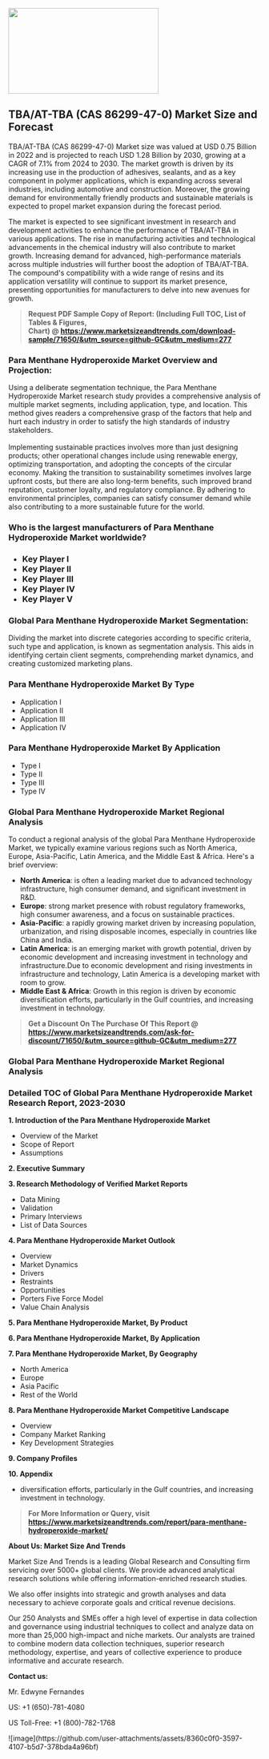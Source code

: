 <p><img class="alignnone size-medium wp-image-20088" src="https://ffe5etoiles.com/wp-content/uploads/2024/12/MST1-300x171.png" alt="" width="300" height="171" /></p><h2>TBA/AT-TBA (CAS 86299-47-0) Market Size and Forecast</h2> <p>TBA/AT-TBA (CAS 86299-47-0) Market size was valued at USD 0.75 Billion in 2022 and is projected to reach USD 1.28 Billion by 2030, growing at a CAGR of 7.1% from 2024 to 2030. The market growth is driven by its increasing use in the production of adhesives, sealants, and as a key component in polymer applications, which is expanding across several industries, including automotive and construction. Moreover, the growing demand for environmentally friendly products and sustainable materials is expected to propel market expansion during the forecast period.</p> <p>The market is expected to see significant investment in research and development activities to enhance the performance of TBA/AT-TBA in various applications. The rise in manufacturing activities and technological advancements in the chemical industry will also contribute to market growth. Increasing demand for advanced, high-performance materials across multiple industries will further boost the adoption of TBA/AT-TBA. The compound's compatibility with a wide range of resins and its application versatility will continue to support its market presence, presenting opportunities for manufacturers to delve into new avenues for growth.</p> </p><blockquote id="" class=""><strong>Request PDF Sample Copy of Report: (Including Full TOC, List of Tables &amp; Figures, Chart)&nbsp;@&nbsp;<strong><a href="https://www.marketsizeandtrends.com/download-sample/71650/&utm_source=github-GC&utm_medium=277" target="_blank">https://www.marketsizeandtrends.com/download-sample/71650/&utm_source=github-GC&utm_medium=277</a></strong></strong></blockquote><h3 id="" class="">Para Menthane Hydroperoxide Market&nbsp;Overview and Projection:</h3><p id="" class="">Using a deliberate segmentation technique, the Para Menthane Hydroperoxide Market research study provides a comprehensive analysis of multiple market segments, including application, type, and location. This method gives readers a comprehensive grasp of the factors that help and hurt each industry in order to satisfy the high standards of industry stakeholders. <br /> <br />Implementing sustainable practices involves more than just designing products; other operational changes include using renewable energy, optimizing transportation, and adopting the concepts of the circular economy. Making the transition to sustainability sometimes involves large upfront costs, but there are also long-term benefits, such improved brand reputation, customer loyalty, and regulatory compliance. By adhering to environmental principles, companies can satisfy consumer demand while also contributing to a more sustainable future for the world.</p><h3 id="" class="">Who is the largest manufacturers of&nbsp;Para Menthane Hydroperoxide Market worldwide?</h3><h3 class=""><p><ul><li>Key Player I </li><li> Key Player II </li><li> Key Player III </li><li> Key Player IV </li><li> Key Player V</li></ul></p></h3><h3 id="" class="">Global&nbsp;Para Menthane Hydroperoxide Market Segmentation:</h3><p id="" class="">Dividing the market into discrete categories according to specific criteria, such type and application, is known as segmentation analysis. This aids in identifying certain client segments, comprehending market dynamics, and creating customized marketing plans.</p><h3 id="" class="">Para Menthane Hydroperoxide Market&nbsp;By Type</h3><p><p><ul><li>Application I </li><li> Application II </li><li> Application III </li><li> Application IV</p></li></ul></p></p><h3 id="" class="">Para Menthane Hydroperoxide Market&nbsp;By Application</h3><p class=""><p><ul><li>Type I </li><li> Type II </li><li> Type III </li><li> Type IV</li></ul></p></p><h3 id="" class="">Global Para Menthane Hydroperoxide Market Regional Analysis</h3><p id="" class="">To conduct a regional analysis of the global Para Menthane Hydroperoxide Market, we typically examine various regions such as North America, Europe, Asia-Pacific, Latin America, and the Middle East &amp; Africa. Here's a brief overview:</p><ul><li><strong>North America</strong>: is often a leading market due to advanced technology infrastructure, high consumer demand, and significant investment in R&amp;D.</li><li><strong>Europe</strong>: strong market presence with robust regulatory frameworks, high consumer awareness, and a focus on sustainable practices.</li><li><strong>Asia-Pacific</strong>: a rapidly growing market driven by increasing population, urbanization, and rising disposable incomes, especially in countries like China and India.</li><li><strong>Latin America</strong>: is an emerging market with growth potential, driven by economic development and increasing investment in technology and infrastructure.Due to economic development and rising investments in infrastructure and technology, Latin America is a developing market with room to grow.</li><li><strong>Middle East &amp; Africa</strong>: Growth in this region is driven by economic diversification efforts, particularly in the Gulf countries, and increasing investment in technology.</li></ul><blockquote id="" class=""><strong>Get a Discount On The Purchase Of This Report @ <strong><a href="https://www.marketsizeandtrends.com/ask-for-discount/71650/&utm_source=github-GC&utm_medium=277" target="_blank">https://www.marketsizeandtrends.com/ask-for-discount/71650/&utm_source=github-GC&utm_medium=277</a></strong></strong></blockquote><h3 id="" class="">Global Para Menthane Hydroperoxide Market Regional Analysis</h3><h3 id="" class="">Detailed TOC of Global Para Menthane Hydroperoxide Market Research Report, 2023-2030</h3><p id="" class=""><strong>1. Introduction of the Para Menthane Hydroperoxide Market</strong></p><ul><li>Overview of the Market</li><li>Scope of Report</li><li>Assumptions</li></ul><p id="" class=""><strong>2. Executive Summary</strong></p><p id="" class=""><strong>3. Research Methodology of Verified Market Reports</strong></p><ul><li>Data Mining</li><li>Validation</li><li>Primary Interviews</li><li>List of Data Sources</li></ul><p id="" class=""><strong>4. Para Menthane Hydroperoxide Market Outlook</strong></p><ul><li>Overview</li><li>Market Dynamics</li><li>Drivers</li><li>Restraints</li><li>Opportunities</li><li>Porters Five Force Model</li><li>Value Chain Analysis</li></ul><p id="" class=""><strong>5. Para Menthane Hydroperoxide Market, By Product</strong></p><p id="" class=""><strong>6. Para Menthane Hydroperoxide Market, By Application</strong></p><p id="" class=""><strong>7. Para Menthane Hydroperoxide Market, By Geography</strong></p><ul><li>North America</li><li>Europe</li><li>Asia Pacific</li><li>Rest of the World</li></ul><p id="" class=""><strong>8. Para Menthane Hydroperoxide Market Competitive Landscape</strong></p><ul><li>Overview</li><li>Company Market Ranking</li><li>Key Development Strategies</li></ul><p id="" class=""><strong>9. Company Profiles</strong></p><p id="" class=""><strong>10. Appendix</strong></p><ul><li>diversification efforts, particularly in the Gulf countries, and increasing investment in technology.</li></ul><blockquote id="" class=""><strong>For More Information or Query, visit <strong><strong><a href="https://www.marketsizeandtrends.com/report/para-menthane-hydroperoxide-market/" target="_blank">https://www.marketsizeandtrends.com/report/para-menthane-hydroperoxide-market/</a></strong></strong></strong></blockquote><p id="" class=""><strong>About Us: Market Size And Trends</strong></p><p id="" class="">Market Size And Trends is a leading Global Research and Consulting firm servicing over 5000+ global clients. We provide advanced analytical research solutions while offering information-enriched research studies.</p><p id="" class="">We also offer insights into strategic and growth analyses and data necessary to achieve corporate goals and critical revenue decisions.</p><p id="" class="">Our 250 Analysts and SMEs offer a high level of expertise in data collection and governance using industrial techniques to collect and analyze data on more than 25,000 high-impact and niche markets. Our analysts are trained to combine modern data collection techniques, superior research methodology, expertise, and years of collective experience to produce informative and accurate research.</p><p id="" class=""><strong>Contact us:</strong></p><p id="" class="">Mr. Edwyne Fernandes</p><p id="" class="">US: +1 (650)-781-4080</p><p id="" class="">US Toll-Free: +1 (800)-782-1768</p>
![image](https://github.com/user-attachments/assets/8360c0f0-3597-4107-b5d7-378bda4a96bf)
